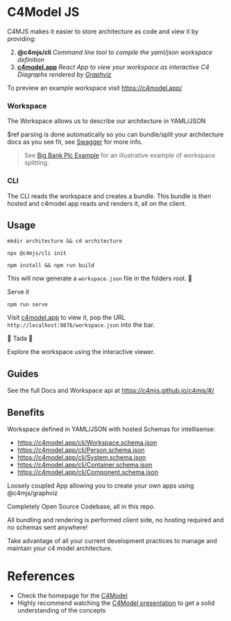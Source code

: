 # C4Model JS

C4MJS makes it easier to store architecture as code and view it by providing:

2. **@c4mjs/cli** _Command line tool to compile the yaml/json workspace definition_
3. **[c4model.app](https://c4model.app/)** _React App to view your workspace as interactive C4 Diagraphs rendered by [Graphviz](https://graphviz.org/)_

To preview an example workspace visit https://c4model.app/

### Workspace

The Workspace allows us to describe our architecture in YAML/JSON

$ref parsing is done automatically so you can bundle/split your architecture docs as you see fit, see [Swagger](https://swagger.io/docs/specification/using-ref/) for more info.

> See [Big Bank Plc Example](https://github.com/JonathanTurnock/c4mjs/tree/main/examples/big-bank-plc) for an illustrative example of workspace splitting.

### CLI

The CLI reads the workspace and creates a bundle. This bundle is then hosted and c4model.app reads and renders it, all on the client.

## Usage

```shell
mkdir architecture && cd architecture

npx @c4mjs/cli init

npm install && npm run build
```

This will now generate a `workspace.json` file in the folders root. 🚀

Serve it

```shell
npm run serve
```

Visit [c4model.app](https://c4model.app/) to view it, pop the URL `http://localhost:9876/workspace.json` into the bar.

🎉 Tada 🎉

Explore the workspace using the interactive viewer.

## Guides

See the full Docs and Workspace api at https://c4mjs.github.io/c4mjs/#/

## Benefits

Workspace defined in YAML/JSON with hosted Schemas for intellisense:

- https://c4model.app/cli/Workspace.schema.json
- https://c4model.app/cli/Person.schema.json
- https://c4model.app/cli/System.schema.json
- https://c4model.app/cli/Container.schema.json
- https://c4model.app/cli/Component.schema.json

Loosely coupled App allowing you to create your own apps using @c4mjs/graphviz

Completely Open Source Codebase, all in this repo.

All bundling and rendering is performed client side, no hosting required and no schemas sent anywhere!

Take advantage of all your current development practices to manage and maintain your c4 model architecture.

# References

- Check the homepage for the [C4Model](https://c4model.com/)
- Highly recommend watching the [C4Model presentation](https://www.youtube.com/watch?v=x2-rSnhpw0g) to get a solid understanding of the concepts
